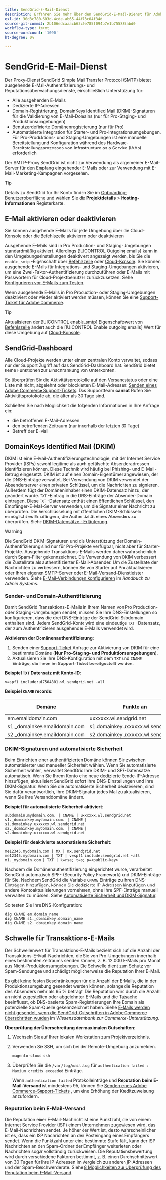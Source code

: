 ```yaml
---
title: SendGrid-E-Mail-Dienst
description: Erfahren Sie mehr über den SendGrid-E-Mail-Dienst für Adobe Commerce in der Cloud-Infrastruktur und wie Sie Ihre DNS-Konfiguration testen können.
exl-id: 30d3c780-603d-4cde-ab65-44f73c04f34d
source-git-commit: 2b106edcaaacb63c0e785f094b7e1b755885abd0
workflow-type: tm+mt
source-wordcount: '1090'
ht-degree: 0%

---
```


# SendGrid-E-Mail-Dienst

Der Proxy-Dienst SendGrid Simple Mail Transfer Protocol (SMTP) bietet ausgehende E-Mail-Authentifizierungs- und Reputationsüberwachungsdienste, einschließlich Unterstützung für:

* Alle ausgehenden E-Mails
* Dedizierte IP-Adressen
* Domain-Registrierung, DomainKeys Identified Mail (DKIM)-Signaturen für die Validierung von E-Mail-Domains (nur für Pro-Staging- und Produktionsumgebungen)
* Benutzerdefinierte Domänenregistrierung (nur für Pro)
* Automatisierte Integration für Starter- und Pro-Integrationsumgebungen. Für Pro-Produktions- und Staging-Umgebungen ist eine manuelle Bereitstellung und Konfiguration während des Hardware-Bereitstellungsprozesses von Infrastructure as a Service (IAAs) erforderlich

Der SMTP-Proxy SendGrid ist nicht zur Verwendung als allgemeiner E-Mail-Server für den Empfang eingehender E-Mails oder zur Verwendung mit E-Mail-Marketing-Kampagnen vorgesehen.

>[!TIP]
>
>Details zu SendGrid für Ihr Konto finden Sie im [Onboarding-Benutzeroberfläche](https://cloud.magento.com) und wählen Sie die **Projektdetails** > **Hosting-Informationen** Registerkarte.

## E-Mail aktivieren oder deaktivieren

Sie können ausgehende E-Mails für jede Umgebung über die Cloud-Konsole oder die Befehlszeile aktivieren oder deaktivieren.

Ausgehende E-Mails sind in Pro Production- und Staging-Umgebungen standardmäßig aktiviert. Allerdings [!UICONTROL Outgoing emails] kann in den Umgebungseinstellungen deaktiviert angezeigt werden, bis Sie die `enable_smtp` -Eigenschaft über [Befehlszeile](outgoing-emails.md#enable-emails-in-the-cli) oder [Cloud-Konsole](outgoing-emails.md#enable-emails-in-the-cloud-console). Sie können ausgehende E-Mails für Integrations- und Staging-Umgebungen aktivieren, um eine Zwei-Faktor-Authentifizierung durchzuführen oder E-Mails mit Passwörtern für Cloud-Projektbenutzer zurückzusetzen. Siehe [Konfigurieren von E-Mails zum Testen](outgoing-emails.md).

Wenn ausgehende E-Mails in Pro Production- oder Staging-Umgebungen deaktiviert oder wieder aktiviert werden müssen, können Sie eine [Support-Ticket für Adobe Commerce](https://experienceleague.adobe.com/en/docs/commerce-knowledge-base/kb/help-center-guide/magento-help-center-user-guide).

>[!TIP]
>
>Aktualisieren der [!UICONTROL enable_smtp] Eigenschaftswert von [Befehlszeile](outgoing-emails.md#enable-emails-in-the-cli) ändert auch die [!UICONTROL Enable outgoing emails] Wert für diese Umgebung auf [Cloud-Konsole](outgoing-emails.md#enable-emails-in-the-cloud-console).

## SendGrid-Dashboard

Alle Cloud-Projekte werden unter einem zentralen Konto verwaltet, sodass nur der Support Zugriff auf das SendGrid-Dashboard hat. SendGrid bietet keine Funktionen zur Einschränkung von Unterkonten.

So überprüfen Sie die Aktivitätsprotokolle auf den Versandstatus oder eine Liste mit nicht, abgelehnt oder blockierten E-Mail-Adressen: [Senden eines Adobe Commerce Support-Tickets](https://experienceleague.adobe.com/en/docs/commerce-knowledge-base/kb/help-center-guide/magento-help-center-user-guide#submit-ticket). Das Supportteam **cannot** Rufen Sie Aktivitätsprotokolle ab, die älter als 30 Tage sind.

Schließen Sie nach Möglichkeit die folgenden Informationen in Ihre Anfrage ein:

* die betroffenen E-Mail-Adressen
* den betreffenden Zeitraum (nur innerhalb der letzten 30 Tage)
* Betreff der E-Mail

## DomainKeys Identified Mail (DKIM)

DKIM ist eine E-Mail-Authentifizierungstechnologie, mit der Internet Service Provider (ISPs) sowohl legitime als auch gefälschte Absenderadressen identifizieren können. Diese Technik wird häufig bei Phishing- und E-Mail-Betrug eingesetzt. DKIM ist auf einen Domain-Eigentümer angewiesen, der die DNS-Einträge verwaltet. Bei Verwendung von DKIM verwendet der Absenderserver einen privaten Schlüssel, um die Nachrichten zu signieren. Außerdem fügt der Domäneninhaber einen DKIM-Datensatz hinzu, der geändert wurde. `TXT` -Eintrag in die DNS-Einträge der Absender-Domain eintragen. Diese `TXT` -Datensatz enthält einen öffentlichen Schlüssel, den Empfänger-E-Mail-Server verwenden, um die Signatur einer Nachricht zu überprüfen. Die Verschlüsselung mit öffentlichen DKIM-Schlüsseln ermöglicht es Empfängern, die Authentizität eines Absenders zu überprüfen. Siehe [DKIM-Datensätze - Erläuterung](https://docs.sendgrid.com/ui/account-and-settings/dkim-records).

>[!WARNING]
>
>Die SendGrid DKIM-Signaturen und die Unterstützung der Domain-Authentifizierung sind nur für Pro-Projekte verfügbar, nicht aber für Starter-Projekte. Ausgehende Transaktions-E-Mails werden daher wahrscheinlich durch Spam-Filter gekennzeichnet. Die Verwendung von DKIM verbessert die Zustellrate als authentifizierter E-Mail-Absender. Um die Zustellrate der Nachrichten zu verbessern, können Sie von Starter auf Pro aktualisieren oder Ihren eigenen SMTP-Server oder E-Mail-Versand-Dienstleister verwenden. Siehe [E-Mail-Verbindungen konfigurieren](https://experienceleague.adobe.com/en/docs/commerce-admin/systems/communications/email-communications) im _Handbuch zu Admin Systems_.

### Sender- und Domain-Authentifizierung

Damit SendGrid Transaktions-E-Mails in Ihrem Namen von Pro Production- oder Staging-Umgebungen sendet, müssen Sie Ihre DNS-Einstellungen so konfigurieren, dass die drei DNS-Einträge der SendGrid-Subdomain enthalten sind. Jedem SendGrid-Konto wird eine eindeutige `TXT` -Datensatz, der zum Authentifizieren ausgehender E-Mails verwendet wird.

**Aktivieren der Domänenauthentifizierung**:

1. Senden einer [Support-Ticket](https://experienceleague.adobe.com/en/docs/commerce-knowledge-base/kb/help-center-guide/magento-help-center-user-guide#submit-ticket) Anfrage zur Aktivierung von DKIM für eine bestimmte Domäne (**Nur Pro-Staging- und Produktionsumgebungen**).
1. Aktualisieren Sie Ihre DNS-Konfiguration mit dem `TXT` und `CNAME` Einträge, die Ihnen im Support-Ticket bereitgestellt werden.

**Beispiel `TXT` Datensatz mit Konto-ID**:

```text
v=spf1 include:u17504801.wl.sendgrid.net -all
```

**Beispiel `CNAME` records**:

| Domäne | Punkte an | Record Type |
| ---------- | ---------- | ------------- |
| em.emaildomain.com | uxxxxxx.wl.sendgrid.net | CNAME |
| s1._domainkey.emaildomain.com | s1.domainkey.uxxxxxx.wl.sendgrid.net | CNAME |
| s2._domainkey.emaildomain.com | s2.domainkey.uxxxxxx.wl.sendgrid.net | CNAME |

### DKIM-Signaturen und automatisierte Sicherheit

Beim Einrichten einer authentifizierten Domäne können Sie zwischen automatisierter und manueller Sicherheit wählen. Wenn Sie automatisierte Sicherheit wählen, verwaltet SendGrid Ihre DKIM- und SPF-Datensätze automatisch. Wenn Sie Ihrem Konto eine neue dedizierte Sende-IP-Adresse hinzufügen, aktualisiert SendGrid sofort Ihre DNS-Einstellungen und Ihre DKIM-Signatur. Wenn Sie die automatisierte Sicherheit deaktivieren, sind Sie dafür verantwortlich, Ihre DKIM-Signatur jedes Mal zu aktualisieren, wenn Sie Ihre Versanddomäne ändern.

**Beispiel für automatisierte Sicherheit aktiviert**:

```text
subdomain.mydomain.com. | CNAME | uxxxxxx.wl.sendgrid.net
s1._domainkey.mydomain.com. | CNAME | s1.domainkey.uxxxxxx.wl.sendgrid.net
s2._domainkey.mydomain.com. | CNAME | s2.domainkey.uxxxxxx.wl.sendgrid.net
```

**Beispiel für deaktivierte automatisierte Sicherheit**:

```text
me12345.mydomain.com | MX | mx.sendgrid.net
me12345.mydomain.com | TXT | v=spf1 include:sendgrid.net ~all
m1._mydomain.com | TXT | k=rsa; t=s; p=<public-key>
```

Nachdem die Domänenauthentifizierung eingerichtet wurde, verarbeitet SendGrid automatisch SPF- (Security Policy Framework) und DKIM-Einträge für Sie. Nachdem SendGrid die Variable `CNAME` Einträge zu Ihren DNS-Einträgen hinzufügen, können Sie dedizierte IP-Adressen hinzufügen und andere Kontoaktualisierungen vornehmen, ohne Ihre SPF-Einträge manuell verwalten zu müssen. Siehe [Automatisierte Sicherheit und DKIM-Signatur](https://docs.sendgrid.com/ui/account-and-settings/dkim-records#automated-security-and-your-dkim-signature).

So testen Sie Ihre DNS-Konfiguration:

```terminal
dig CNAME em.domain_name
dig CNAME s1._domainkey.domain_name
dig CNAME s2._domainkey.domain_name
```

## Schwelle für Transaktions-E-Mails

Der Schwellenwert für Transaktions-E-Mails bezieht sich auf die Anzahl der Transaktions-E-Mail-Nachrichten, die Sie von Pro-Umgebungen innerhalb eines bestimmten Zeitraums senden können, z. B. 12.000 E-Mails pro Monat aus Nicht-Produktionsumgebungen. Die Schwelle dient zum Schutz vor Spam-Sendungen und schädigt möglicherweise die Reputation Ihrer E-Mail.

Es gibt keine festen Beschränkungen für die Anzahl der E-Mails, die in der Produktionsumgebung gesendet werden können, solange die Reputation des Absenders mehr als 95 % beträgt. Die Reputation wird durch die Anzahl an nicht zugestellten oder abgelehnten E-Mails und die Tatsache beeinflusst, ob DNS-basierte Spam-Registrierungen Ihre Domain als potenzielle Spam-Quelle gekennzeichnet haben. Siehe [E-Mails werden nicht gesendet, wenn die SendGrid-Gutschriften in Adobe Commerce überschritten wurden](https://experienceleague.adobe.com/en/docs/commerce-knowledge-base/kb/troubleshooting/miscellaneous/emails-not-being-sent-sendgrid-credits-exceeded) im _Wissensdatenbank zur Commerce-Unterstützung_.

**Überprüfung der Überschreitung der maximalen Gutschriften**:

1. Wechseln Sie auf Ihrer lokalen Workstation zum Projektverzeichnis.

1. Verwenden Sie SSH, um sich bei der Remote-Umgebung anzumelden.

   ```bash
   magento-cloud ssh
   ```

1. Überprüfen Sie die `/var/log/mail.log` für `authentication failed : Maxium credits exceeded` Einträge.

   Wenn `authentication failed` Protokolleinträge und **Reputation beim E-Mail-Versand** ist mindestens 95, können Sie [Senden eines Adobe Commerce-Support-Tickets](https://experienceleague.adobe.com/en/docs/commerce-knowledge-base/kb/help-center-guide/magento-help-center-user-guide#submit-ticket) , um eine Erhöhung der Kreditzuweisung anzufordern.

### Reputation beim E-Mail-Versand

Die Reputation einer E-Mail-Nachricht ist eine Punktzahl, die von einem Internet Service Provider (ISP) einem Unternehmen zugewiesen wird, das E-Mail-Nachrichten sendet. Je höher der Wert ist, desto wahrscheinlicher ist es, dass ein ISP Nachrichten an den Posteingang eines Empfängers sendet. Wenn die Punktzahl unter eine bestimmte Stufe fällt, kann der ISP Nachrichten an den Spam-Ordner der Empfänger weiterleiten oder Nachrichten sogar vollständig zurückweisen. Die Reputationsbewertung wird durch verschiedene Faktoren bestimmt, z. B. einen Durchschnittswert von 30 Tagen für Ihre IP-Adressen im Vergleich zu anderen IP-Adressen und der Spam-Beschwerderate. Siehe [8 Möglichkeiten zur Überprüfung des Reputation beim E-Mail-Versand](https://sendgrid.com/en-us/blog/5-ways-check-sending-reputation).
